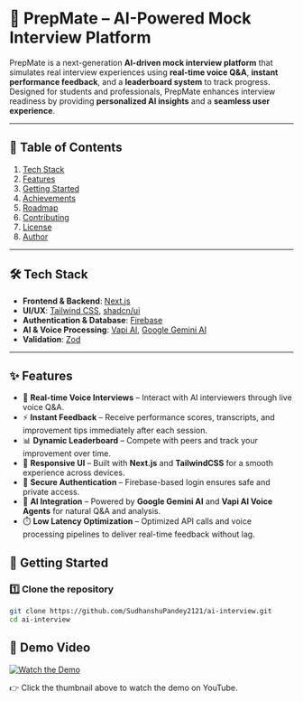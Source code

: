 # 🚀 PrepMate – AI-Powered Mock Interview Platform

PrepMate is a next-generation **AI-driven mock interview platform** that simulates real interview experiences using **real-time voice Q&A**, **instant performance feedback**, and a **leaderboard system** to track progress. Designed for students and professionals, PrepMate enhances interview readiness by providing **personalized AI insights** and a **seamless user experience**.

---

## 📑 Table of Contents

1. [Tech Stack](#-tech-stack)
2. [Features](#-features)
3. [Getting Started](#-getting-started)
4. [Achievements](#-achievements)
5. [Roadmap](#-roadmap)
6. [Contributing](#-contributing)
7. [License](#-license)
8. [Author](#-author)

---

## 🛠️ Tech Stack

- **Frontend & Backend**: [Next.js](https://nextjs.org/)
- **UI/UX**: [Tailwind CSS](https://tailwindcss.com/), [shadcn/ui](https://ui.shadcn.com/)
- **Authentication & Database**: [Firebase](https://firebase.google.com/)
- **AI & Voice Processing**: [Vapi AI](https://vapi.ai/), [Google Gemini AI](https://ai.google/)
- **Validation**: [Zod](https://zod.dev/)

---

## ✨ Features

- 🎤 **Real-time Voice Interviews** – Interact with AI interviewers through live voice Q&A.
- ⚡ **Instant Feedback** – Receive performance scores, transcripts, and improvement tips immediately after each session.
- 📊 **Dynamic Leaderboard** – Compete with peers and track your improvement over time.
- 🎨 **Responsive UI** – Built with **Next.js** and **TailwindCSS** for a smooth experience across devices.
- 🔐 **Secure Authentication** – Firebase-based login ensures safe and private access.
- 🤖 **AI Integration** – Powered by **Google Gemini AI** and **Vapi AI Voice Agents** for natural Q&A and analysis.
- ⏱️ **Low Latency Optimization** – Optimized API calls and voice processing pipelines to deliver real-time feedback without lag.

## 🚀 Getting Started

### 1️⃣ Clone the repository

```bash
git clone https://github.com/SudhanshuPandey2121/ai-interview.git
cd ai-interview
```

## 🎥 Demo Video

[![Watch the Demo](https://img.youtube.com/vi/fT8busYQBts/0.jpg)](https://youtu.be/fT8busYQBts)

👉 Click the thumbnail above to watch the demo on YouTube.
